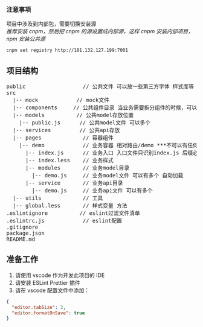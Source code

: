 ### 注意事项

项目中涉及到内部包，需要切换安装源  
_推荐安装 cnpm，然后把 cnpm 的源设置成内部源，这样 cnpm 安装内部项目，npm 安装公共源_

```bash
cnpm set registry http://101.132.127.199:7001
```

## 项目结构

<pre>
public                  // 公共文件 可以放一些第三方字体 样式库等
src
  |-- mock            // mock文件
  |-- components     // 公共组件目录 当业务需要拆分组件的时候，可以在对应的业务文件夹下单独创建一个components文件夹
  |-- models          // 公共model存放位置
    |-- public.js      // 公共model文件 可以多个
  |-- services         // 公共api存放
  |-- pages             // 容器组件
    |-- demo            // 业务容器 相对路由/demo ***不可以有任何大写字母
      |-- index.js      // 业务入口 入口文件只识别index.js 后缀必须是js
      |-- index.less    // 业务样式
      |-- modules       // 业务model目录
        |-- demo.js     // 业务model文件 可以有多个 自动加载
      |-- service       // 业务api目录
        |-- demo.js     // 业务api文件 可以有多个
  |-- utils             // 工具
  |-- global.less       // 样式变量 方法
.eslintignore          // eslint过滤文件清单
.eslintrc.js            // eslint配置
.gitignore
package.json  
README.md  
</pre>

## 准备工作

1.  请使用 vscode 作为开发此项目的 IDE
2.  请安装 ESLint Prettier 插件
3.  请在 vscode 配置文件中添加：

```json
{
  "editor.tabSize": 2,
  "editor.formatOnSave": true
}
```
